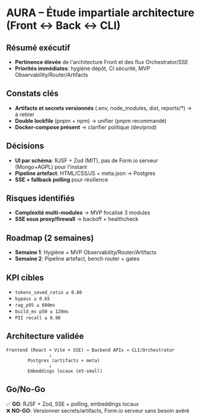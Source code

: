 # AURA – Étude impartiale architecture (Front ↔ Back ↔ CLI)

## Résumé exécutif
- **Pertinence élevée** de l'architecture Front et des flux Orchestrator/SSE
- **Priorités immédiates**: hygiène dépôt, CI sécurité, MVP Observability/Router/Artifacts

## Constats clés
- **Artifacts et secrets versionnés** (.env, node_modules, dist, reports/*) → à retirer
- **Double lockfile** (pnpm + npm) → unifier (pnpm recommandé)
- **Docker-compose présent** → clarifier politique (dev/prod)

## Décisions
- **UI par schéma**: RJSF + Zod (MIT), pas de Form.io serveur (Mongo+AGPL) pour l'instant
- **Pipeline artefact**: HTML/CSS/JS + meta.json → Postgres
- **SSE + fallback polling** pour résilience

## Risques identifiés
- **Complexité multi-modules** → MVP focalisé 3 modules
- **SSE sous proxy/firewall** → backoff + healthcheck

## Roadmap (2 semaines)
- **Semaine 1**: Hygiène + MVP Observability/Router/Artifacts
- **Semaine 2**: Pipeline artefact, bench router + gates

## KPI cibles
- `tokens_saved_ratio ≥ 0.60`
- `bypass ≥ 0.65`
- `rag_p95 ≤ 600ms`
- `build_ms p50 ≤ 120ms`
- `PII recall ≥ 0.98`

## Architecture validée
```
Frontend (React + Vite + SSE) ↔ Backend APIs ↔ CLI/Orchestrator
                ↓
        Postgres (artifacts + meta)
                ↓
        Embeddings locaux (e5-small)
```

## Go/No-Go
✅ **GO**: RJSF + Zod, SSE + polling, embeddings locaux  
❌ **NO-GO**: Versionner secrets/artifacts, Form.io serveur sans besoin avéré
